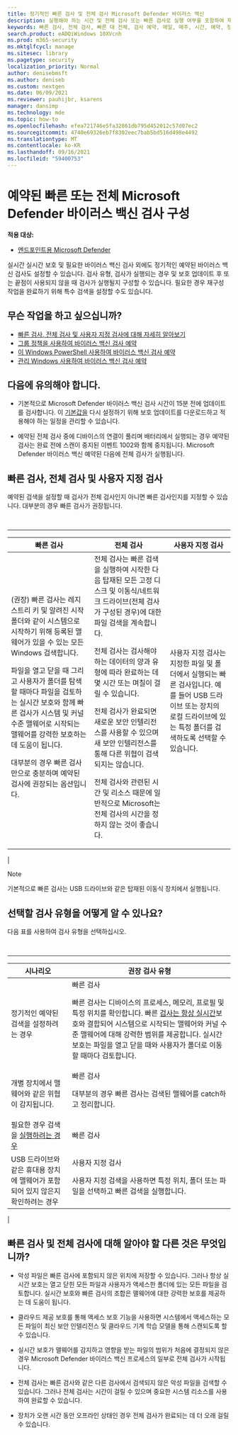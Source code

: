 ```yaml
---
title: 정기적인 빠른 검사 및 전체 검사 Microsoft Defender 바이러스 백신
description: 실행해야 하는 시간 및 전체 검사 또는 빠른 검사로 실행 여부를 포함하여 재발(예약된) 검사 설정
keywords: 빠른 검사, 전체 검사, 빠른 대 전체, 검사 예약, 매일, 매주, 시간, 예약, 정기적인
search.product: eADQiWindows 10XVcnh
ms.prod: m365-security
ms.mktglfcycl: manage
ms.sitesec: library
ms.pagetype: security
localization_priority: Normal
author: denisebmsft
ms.author: deniseb
ms.custom: nextgen
ms.date: 06/09/2021
ms.reviewer: pauhijbr, ksarens
manager: dansimp
ms.technology: mde
ms.topic: how-to
ms.openlocfilehash: efea721746e5fa32861db795d452012c57d07ec2
ms.sourcegitcommit: 4740e69326eb7f8302eec7bab5bd516d498e4492
ms.translationtype: MT
ms.contentlocale: ko-KR
ms.lasthandoff: 09/16/2021
ms.locfileid: "59400753"
---
```

# <a name="configure-scheduled-quick-or-full-microsoft-defender-antivirus-scans"></a>예약된 빠른 또는 전체 Microsoft Defender 바이러스 백신 검사 구성

**적용 대상:**

- [엔드포인트용 Microsoft Defender](/microsoft-365/security/defender-endpoint/)

실시간 실시간 보호 및 필요한 바이러스 [](run-scan-microsoft-defender-antivirus.md) 백신 검사 외에도 정기적인 예약된 바이러스 백신 검사도 설정할 수 있습니다. 검사 유형, 검사가 실행되는 경우 및 보호 업데이트 후 또는 [](manage-protection-updates-microsoft-defender-antivirus.md) 끝점이 사용되지 않을 때 검사가 실행될지 구성할 수 있습니다. 필요한 경우 재구성 작업을 완료하기 위해 특수 검색을 설정할 수도 있습니다.

## <a name="what-do-you-want-to-do"></a>무슨 작업을 하고 싶으십니까?

- [빠른 검사, 전체 검사 및 사용자 지정 검사에 대해 자세히 알아보기](#quick-scan-full-scan-and-custom-scan)
- [그룹 정책을 사용하여 바이러스 백신 검사 예약](schedule-antivirus-scans-group-policy.md)
- [이 Windows PowerShell 사용하여 바이러스 백신 검사 예약](schedule-antivirus-scans-powershell.md)
- [관리 Windows 사용하여 바이러스 백신 검사 예약](schedule-antivirus-scans-wmi.md)

## <a name="keep-the-following-points-in-mind"></a>다음에 유의해야 합니다.

- 기본적으로 Microsoft Defender 바이러스 백신 검사 시간이 15분 전에 업데이트를 검사합니다. 이 [기본값을](manage-protection-update-schedule-microsoft-defender-antivirus.md) 다시 설정하기 위해 보호 업데이트를 다운로드하고 적용해야 하는 일정을 관리할 수 있습니다.

- 예약된 전체 검사 중에 디바이스의 연결이 풀리며 배터리에서 실행되는 경우 예약된 검사는 완료 전에 스캔이 중지된 이벤트 1002와 함께 중지됩니다. Microsoft Defender 바이러스 백신 예약된 다음에 전체 검사가 실행됩니다.

## <a name="quick-scan-full-scan-and-custom-scan"></a>빠른 검사, 전체 검사 및 사용자 지정 검사

예약된 검색을 설정할 때 검사가 전체 검사인지 아니면 빠른 검사인지를 지정할 수 있습니다. 대부분의 경우 빠른 검사가 권장됩니다.

<br>

****

|빠른 검사|전체 검사|사용자 지정 검사|
|---|---|---|
|(권장) 빠른 검사는 레지스트리 키 및 알려진 시작 폴더와 같이 시스템으로 시작하기 위해 등록된 맬웨어가 있을 수 있는 모든 Windows 검색합니다. <p> 파일을 열고 닫을 때 그리고 사용자가 폴더를 탐색할 때마다 파일을 검토하는 실시간 보호와 함께 빠른 검사가 시스템 및 커널 수준 맬웨어로 시작되는 맬웨어를 강력한 보호하는 데 도움이 됩니다. <p> 대부분의 경우 빠른 검사만으로 충분하며 예약된 검사에 권장되는 옵션입니다.|전체 검사는 빠른 검색을 실행하여 시작한 다음 탑재된 모든 고정 디스크 및 이동식/네트워크 드라이브(전체 검사가 구성된 경우)에 대한 파일 검색을 계속합니다. <p> 전체 검사는 검사해야 하는 데이터의 양과 유형에 따라 완료하는 데 몇 시간 또는 며칠이 걸릴 수 있습니다. <p> 전체 검사가 완료되면 새로운 보안 인텔리전스를 사용할 수 있으며 새 보안 인텔리전스를 통해 다른 위협이 검색되지는 않습니다. <p> 전체 검사와 관련된 시간 및 리소스 때문에 일반적으로 Microsoft는 전체 검사의 시간을 정하지 않는 것이 좋습니다.|사용자 지정 검사는 지정한 파일 및 폴더에서 실행되는 빠른 검사입니다. 예를 들어 USB 드라이브 또는 장치의 로컬 드라이브에 있는 특정 폴더를 검색하도록 선택할 수 있습니다.|
|

> [!NOTE]
> 기본적으로 빠른 검사는 USB 드라이브와 같은 탑재된 이동식 장치에서 실행됩니다.

## <a name="how-do-i-know-which-scan-type-to-choose"></a>선택할 검사 유형을 어떻게 알 수 있나요?

다음 표를 사용하여 검사 유형을 선택하십시오.

<br>

****

|시나리오|권장 검사 유형|
|---|---|
|정기적인 예약된 검색을 설정하려는 경우|빠른 검사 <p> 빠른 검사는 디바이스의 프로세스, 메모리, 프로필 및 특정 위치를 확인합니다. 빠른 [검사는 항상 실시간](configure-real-time-protection-microsoft-defender-antivirus.md)보호와 결합되어 시스템으로 시작되는 맬웨어와 커널 수준 맬웨어에 대해 강력한 범위를 제공합니다. 실시간 보호는 파일을 열고 닫을 때와 사용자가 폴더로 이동할 때마다 검토합니다.|
|개별 장치에서 맬웨어와 같은 위협이 감지됩니다.|빠른 검사 <p> 대부분의 경우 빠른 검사는 검색된 맬웨어를 catch하고 정리합니다.|
|필요한 경우 검색을 [실행하려는 경우](run-scan-microsoft-defender-antivirus.md)|빠른 검사|
|USB 드라이브와 같은 휴대용 장치에 맬웨어가 포함되어 있지 않은지 확인하려는 경우|사용자 지정 검사 <p> 사용자 지정 검색을 사용하면 특정 위치, 폴더 또는 파일을 선택하고 빠른 검색을 실행합니다.|
|

## <a name="what-else-do-i-need-to-know-about-quick-and-full-scans"></a>빠른 검사 및 전체 검사에 대해 알아야 할 다른 것은 무엇입니까?

- 악성 파일은 빠른 검사에 포함되지 않은 위치에 저장할 수 있습니다. 그러나 항상 실시간 보호는 열고 닫힌 모든 파일과 사용자가 액세스한 폴더에 있는 모든 파일을 검토합니다. 실시간 보호와 빠른 검사의 조합은 맬웨어에 대한 강력한 보호를 제공하는 데 도움이 됩니다.

- 클라우드 제공 보호를 통해 액세스 보호 기능을 사용하면 시스템에서 액세스하는 모든 파일이 최신 보안 인텔리전스 및 클라우드 기계 학습 모델을 통해 스캔되도록 할 수 있습니다. [](cloud-protection-microsoft-defender-antivirus.md)

- 실시간 보호가 맬웨어를 감지하고 영향을 받는 파일의 범위가 처음에 결정되지 않은 경우 Microsoft Defender 바이러스 백신 프로세스의 일부로 전체 검사가 시작됩니다.

- 전체 검사는 빠른 검사와 같은 다른 검사에서 검색되지 않은 악성 파일을 검색할 수 있습니다. 그러나 전체 검사는 시간이 걸릴 수 있으며 중요한 시스템 리소스를 사용하여 완료할 수 있습니다.

- 장치가 오랜 시간 동안 오프라인 상태인 경우 전체 검사가 완료되는 데 더 오래 걸릴 수 있습니다.
